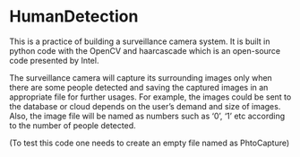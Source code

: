 # HumanDetection

This is a practice of building a surveillance camera system.
It is built in python code with the OpenCV and haarcascade which is an open-source code presented by Intel. 

The surveillance camera will capture its surrounding images only when there are some people detected and saving the captured images in an appropriate file for further usages. For example, the images could be sent to the database or cloud depends on the user’s demand and size of images. Also, the image file will be named as numbers such as ‘0’, ‘1’ etc according to the number of people detected.

(To test this code one needs to create an empty file named as PhtoCapture)
